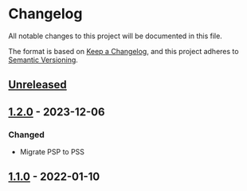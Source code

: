 # Changelog

All notable changes to this project will be documented in this file.

The format is based on [Keep a Changelog](https://keepachangelog.com/en/1.0.0/),
and this project adheres to [Semantic Versioning](https://semver.org/spec/v2.0.0.html).

## [Unreleased]

## [1.2.0] - 2023-12-06

### Changed

- Migrate PSP to PSS

## [1.1.0] - 2022-01-10

[Unreleased]: https://github.com/giantswarm/etcd-cluster-migrator/compare/v1.2.0...HEAD
[1.2.0]: https://github.com/giantswarm/etcd-cluster-migrator/compare/v1.1.0...v1.2.0
[1.1.0]: https://github.com/giantswarm/etcd-cluster-migrator/releases/tag/v1.1.0
